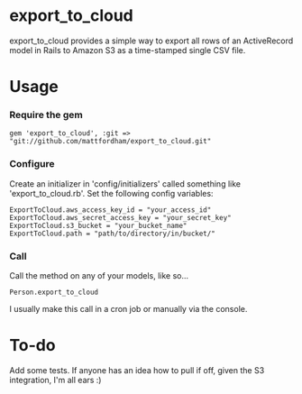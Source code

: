 export\_to_cloud
================

export\_to_cloud provides a simple way to export all rows of an ActiveRecord model in Rails to Amazon S3 as a time-stamped single CSV file.

Usage
=====

### Require the gem

    gem 'export_to_cloud', :git => "git://github.com/mattfordham/export_to_cloud.git"
    
### Configure

Create an initializer in 'config/initializers' called something like 'export\_to_cloud.rb'. Set the following config variables:

    ExportToCloud.aws_access_key_id = "your_access_id"
    ExportToCloud.aws_secret_access_key = "your_secret_key"
    ExportToCloud.s3_bucket = "your_bucket_name"
    ExportToCloud.path = "path/to/directory/in/bucket/"

### Call 
  
Call the method on any of your models, like so...

    Person.export_to_cloud
    
I usually make this call in a cron job or manually via the console. 

To-do
=====

Add some tests. If anyone has an idea how to pull if off, given the S3 integration, I'm all ears :)